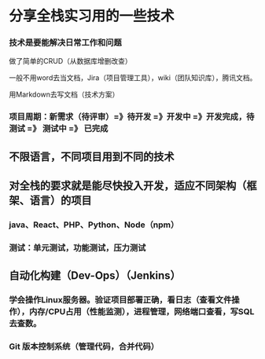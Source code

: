 # 分享全栈实习用的一些技术

### 技术是要能解决日常工作和问题 

做了简单的CRUD（从数据库增删改查）

一般不用word去当文档，Jira（项目管理工具），wiki（团队知识库），腾讯文档。

用Markdown去写文档（技术方案）

### 项目周期：新需求（待评审）=》待开发 =》开发中 =》开发完成，待测试 =》 测试中 =》 已完成

## 不限语言，不同项目用到不同的技术

## 对全栈的要求就是能尽快投入开发，适应不同架构（框架、语言）的项目

### java、React、PHP、Python、Node（npm）

### 测试：单元测试，功能测试，压力测试

## 自动化构建（Dev-Ops）（Jenkins）

### 学会操作Linux服务器。验证项目部署正确，看日志（查看文件操作），内存/CPU占用（性能监测），进程管理，网络端口查看，写SQL去查数。

### Git 版本控制系统（管理代码，合并代码）















